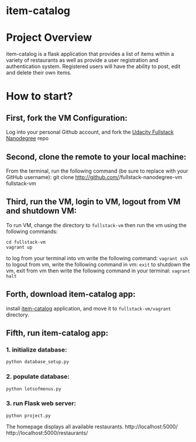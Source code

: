 # item-catalog

# Project Overview
item-catalog is a flask application that provides a list of items within a variety of restaurants as well as provide a user registration and authentication system. Registered users will have the ability to post, edit and delete their own items.

# How to start?
## First, fork the VM Configuration:
Log into your personal Github account, and fork the [Udacity Fullstack Nanodegree](https://github.com/udacity/fullstack-nanodegree-vm) repo

## Second, clone the remote to your local machine:
From the terminal, run the following command (be sure to replace <username> with your GitHub username): git clone http://github.com/<username>/fullstack-nanodegree-vm fullstack-vm

## Third, run the VM, login to VM, logout from VM and shutdown VM:
To run VM, change the directory to `fullstack-vm` then run the vm using the following commands:
```
cd fullstack-vm
vagrant up
```
to log from your terminal into vm write the following command:
` vagrant ssh `
to logout from vm, write the following command in vm:
` exit `
to shutdown the vm, exit from vm then write the following command in your terminal:
` vagrant halt `

## Forth, download item-catalog app:
install [item-catalog](https://github.com/SarahAlhumud/item-catalog/) application, and move it to `fullstack-vm/vagrant` directory.

## Fifth, run item-catalog app:
### 1. initialize database:
```
python database_setup.py
```
### 2. populate database:
```
python lotsofmenus.py
```
### 3. run Flask web server:
```
python project.py
```


The homepage displays all available restaurants.
http://localhost:5000/
http://localhost:5000/restaurants/
